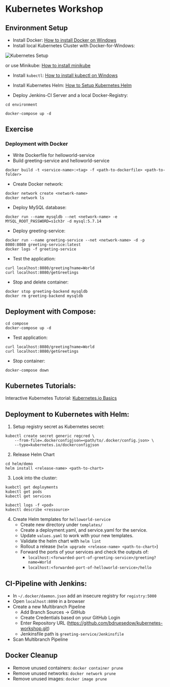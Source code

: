 # Kubernetes Workshop



## Environment Setup


* Install Docker: [How to install Docker on Windows](https://www.docker.com/products/docker-desktop)
* Install local Kubernetes Cluster with Docker-for-Windows:

![Kubernetes Setup](https://raw.githubusercontent.com/bdruesedow/kubernetes-workshop/master/lecture/images/kubernetes.PNG)

or use Minikube: [How to install minikube](https://kubernetes.io/docs/tasks/tools/install-minikube/)

* Install `kubectl`: [How to install kubectl on Windows](https://kubernetes.io/de/docs/tasks/tools/install-kubectl/#installation-auf-windows-mit-chocolatey-oder-scoop)

* Install Kubernetes Helm: [How to Setup Kubernetes Helm](https://helm.sh/docs/intro/install/)


* Deploy Jenkins-CI Server and a local Docker-Registry:

```
cd environment
```

```
docker-compose up -d
```

## Exercise

### Deployment with Docker

* Write Dockerfile for helloworld-service
* Build greeting-service and helloworld-service

```
docker build -t <service-name>:<tag> -f <path-to-dockerfile> <path-to-folder>
```

* Create Docker network:

```
docker network create <network-name>
docker network ls
```

* Deploy MySQL database:

```
docker run --name mysqldb --net <network-name> -e MYSQL_ROOT_PASSWORD=s1ch3r -d mysql:5.7.14
```

* Deploy greeting-service:

```
docker run --name greeting-service --net <network-name> -d -p 8080:8080 greeting-service:latest
docker logs -f greeting-service
```

* Test the application:

```
curl localhost:8080/greeting?name=World
curl localhost:8080/getGreetings
```

* Stop and delete container:

```
docker stop greeting-backend mysqldb
docker rm greeting-backend mysqldb
```

## Deployment with Compose:

```
cd compose
docker-compose up -d
```

* Test application:

```
curl localhost:8080/greeting?name=World
curl localhost:8080/getGreetings
```

* Stop container:

```
docker-compose down
```

## Kubernetes Tutorials:

Interactive Kubernetes Tutorial: [Kubernetes.io Basics](https://kubernetes.io/de/docs/tutorials/kubernetes-basics/)



## Deployment to Kubernetes with Helm:

1. Setup registry secret as Kubernetes secret:

```
kubectl create secret generic regcred \
    --from-file=.dockerconfigjson=<path/to/.docker/config.json> \
    --type=kubernetes.io/dockerconfigjson
```

2. Release Helm Chart

```
cd helm/demo
helm install <release-name> <path-to-chart>
```

3. Look into the cluster:

```
kuebctl get deployments
kubectl get pods
kubectl get services

kubectl logs -f <pod>
kubectl describe <ressource>
```

4. Create Helm templates for `helloworld-service`
    * Create new directory under `templates/`
    * Create a deployment.yaml, and service.yaml for the service.
    * Update `values.yaml` to work with your new templates.
    * Validate the helm chart with `helm lint`
    * Rollout a release (`helm upgrade <release-name> <path-to-chart>`)
    * Forward the ports of your services and check the outputs of:
        * `localhost:<forwarded-port-of-greeting-service>/greeting?name=World`
        * `localhost:<forwarded-port-of-helloworld-service>/hello`


## CI-Pipeline with Jenkins:

* In `~/.docker/daemon.json` add an insecure registry for `registry:5000`
* Open `localhost:8090` in a browser
* Create a new Multibranch Pipeline
    * Add Branch Sources -> GitHub
    * Create Credentials based on your GitHub Login
    * Enter Repository URL (https://github.com/bdruesedow/kubernetes-workshop.git)
    * Jenkinsfile path is `greeting-service/Jenkinsfile`
* Scan Multibranch Pipeline

## Docker Cleanup

* Remove unused containers: `docker container prune`
* Remove unused networks: `docker network prune`
* Remove unused images: `docker image prune`

